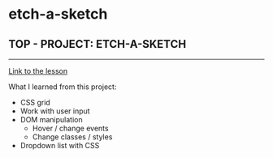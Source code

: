 # etch-a-sketch
## TOP - PROJECT: ETCH-A-SKETCH
---

[Link to the lesson](https://www.theodinproject.com/lessons/foundations-etch-a-sketch) 

What I learned from this project:
- CSS grid
- Work with user input
- DOM manipulation 
    - Hover / change events
    - Change classes / styles
- Dropdown list with CSS 